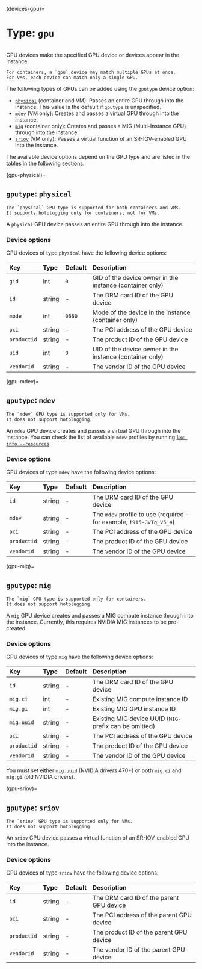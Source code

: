 (devices-gpu)=
# Type: `gpu`

```{youtube} https://www.youtube.com/watch?v=T0aV2LsMpoA
```

GPU devices make the specified GPU device or devices appear in the instance.

```{note}
For containers, a `gpu` device may match multiple GPUs at once.
For VMs, each device can match only a single GPU.
```

The following types of GPUs can be added using the `gputype` device option:

- [`physical`](gpu-physical) (container and VM): Passes an entire GPU through into the instance.
  This value is the default if `gputype` is unspecified.
- [`mdev`](gpu-mdev) (VM only): Creates and passes a virtual GPU through into the instance.
- [`mig`](gpu-mig) (container only): Creates and passes a MIG (Multi-Instance GPU) through into the instance.
- [`sriov`](gpu-sriov) (VM only): Passes a virtual function of an SR-IOV-enabled GPU into the instance.

The available device options depend on the GPU type and are listed in the tables in the following sections.

(gpu-physical)=
## `gputype`: `physical`

```{note}
The `physical` GPU type is supported for both containers and VMs.
It supports hotplugging only for containers, not for VMs.
```

A `physical` GPU device passes an entire GPU through into the instance.

### Device options

GPU devices of type `physical` have the following device options:

Key         | Type      | Default           | Description
:--         | :--       | :--               | :--
`gid`       | int       | `0`               | GID of the device owner in the instance (container only)
`id`        | string    | -                 | The DRM card ID of the GPU device
`mode`      | int       | `0660`            | Mode of the device in the instance (container only)
`pci`       | string    | -                 | The PCI address of the GPU device
`productid` | string    | -                 | The product ID of the GPU device
`uid`       | int       | `0`               | UID of the device owner in the instance (container only)
`vendorid`  | string    | -                 | The vendor ID of the GPU device

(gpu-mdev)=
## `gputype`: `mdev`

```{note}
The `mdev` GPU type is supported only for VMs.
It does not support hotplugging.
```

An `mdev` GPU device creates and passes a virtual GPU through into the instance.
You can check the list of available `mdev` profiles by running [`lxc info --resources`](lxc_info.md).

### Device options

GPU devices of type `mdev` have the following device options:

Key         | Type      | Default           | Description
:--         | :--       | :--               | :--
`id`        | string    | -                 | The DRM card ID of the GPU device
`mdev`      | string    | -                 | The `mdev` profile to use (required - for example, `i915-GVTg_V5_4`)
`pci`       | string    | -                 | The PCI address of the GPU device
`productid` | string    | -                 | The product ID of the GPU device
`vendorid`  | string    | -                 | The vendor ID of the GPU device

(gpu-mig)=
## `gputype`: `mig`

```{note}
The `mig` GPU type is supported only for containers.
It does not support hotplugging.
```

A `mig` GPU device creates and passes a MIG compute instance through into the instance.
Currently, this requires NVIDIA MIG instances to be pre-created.

### Device options

GPU devices of type `mig` have the following device options:

Key         | Type      | Default           | Description
:--         | :--       | :--               | :--
`id`        | string    | -                 | The DRM card ID of the GPU device
`mig.ci`    | int       | -                 | Existing MIG compute instance ID
`mig.gi`    | int       | -                 | Existing MIG GPU instance ID
`mig.uuid`  | string    | -                 | Existing MIG device UUID (`MIG-` prefix can be omitted)
`pci`       | string    | -                 | The PCI address of the GPU device
`productid` | string    | -                 | The product ID of the GPU device
`vendorid`  | string    | -                 | The vendor ID of the GPU device

You must set either `mig.uuid` (NVIDIA drivers 470+) or both `mig.ci` and `mig.gi` (old NVIDIA drivers).

(gpu-sriov)=
## `gputype`: `sriov`

```{note}
The `sriov` GPU type is supported only for VMs.
It does not support hotplugging.
```

An `sriov` GPU device passes a virtual function of an SR-IOV-enabled GPU into the instance.

### Device options

GPU devices of type `sriov` have the following device options:

Key         | Type      | Default           | Description
:--         | :--       | :--               | :--
`id`         | string   | -                 | The DRM card ID of the parent GPU device
`pci`        | string   | -                 | The PCI address of the parent GPU device
`productid`  | string   | -                 | The product ID of the parent GPU device
`vendorid`   | string   | -                 | The vendor ID of the parent GPU device
